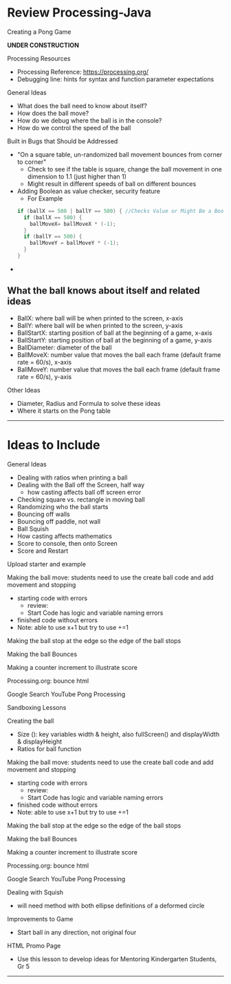 # Review Processing-Java
Creating a Pong Game

**UNDER CONSTRUCTION**

Processing Resources
- Processing Reference: https://processing.org/
- Debugging line: hints for syntax and function parameter expectations

General Ideas
- What does the ball need to know about itself?
- How does the ball move?
- How do we debug where the ball is in the console?
- How do we control the speed of the ball

Built in Bugs that Should be Addressed
- "On a square table, un-randomized ball movement bounces from corner to corner"
  - Check to see if the table is square, change the ball movement in one dimension to 1.1 (just higher than 1)
  - Might result in different speeds of ball on different bounces
- Adding Boolean as value checker, security feature
  - For Example
  ```Java
  if (ballX == 500 | ballY == 500) { //Checks Value or Might Be a Boolean after value checked
    if (ballX == 500) {
      ballMoveX= ballMoveX * (-1);
    }
    if (ballY == 500) {
      ballMoveY = ballMoveY * (-1);
    }
  }
  ```
-

## What the ball knows about itself and related ideas

- BallX: where ball will be when printed to the screen, x-axis
- BallY: where ball will be when printed to the screen, y-axis
- BallStartX: starting position of ball at the beginning of a game, x-axis
- BallStartY: starting position of ball at the beginning of a game, y-axis
- BallDiameter: diameter of the ball
- BallMoveX: number value that moves the ball each frame (default frame rate = 60/s), x-axis
- BallMoveY: number value that moves the ball each frame (default frame rate = 60/s), y-axis

Other Ideas
- Diameter, Radius and Formula to solve these ideas
- Where it starts on the Pong table

---

# Ideas to Include
General Ideas
- Dealing with ratios when printing a ball
- Dealing with the Ball off the Screen, half way
  - how casting affects ball off screen error
- Checking square vs. rectangle in moving ball
- Randomizing who the ball starts
- Bouncing off walls
- Bouncing off paddle, not wall
- Ball Squish
- How casting affects mathematics
- Score to console, then onto Screen
- Score and Restart

Upload starter and example

Making the ball move: students need to use the create ball code and add movement and stopping
- starting code with errors
  - review:
  - Start Code has logic and variable naming errors
- finished code without errors
- Note: able to use x+1 but try to use +=1

Making the ball stop at the edge so the edge of the ball stops

Making the ball Bounces

Making a counter increment to illustrate score

Processing.org: bounce html

Google Search YouTube Pong Processing

Sandboxing Lessons

Creating the ball
- Size (): key variables width & height, also fullScreen() and displayWidth & displayHeight
- Ratios for ball function

Making the ball move: students need to use the create ball code and add movement and stopping
- starting code with errors
  - review:
  - Start Code has logic and variable naming errors
- finished code without errors
- Note: able to use x+1 but try to use +=1

Making the ball stop at the edge so the edge of the ball stops

Making the ball Bounces

Making a counter increment to illustrate score

Processing.org: bounce html

Google Search YouTube Pong Processing

Dealing with Squish
- will need method with both ellipse definitions of a deformed circle

Improvements to Game
- Start ball in any direction, not original four

HTML Promo Page
- Use this lesson to develop ideas for Mentoring Kindergarten Students, Gr 5
---
